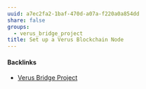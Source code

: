 ```yaml
---
uuid: a7ec2fa2-1baf-470d-a07a-f220a0a854dd
share: false
groups:
  - verus_bridge_project
title: Set up a Verus Blockchain Node
---
```

#### Backlinks

* [Verus Bridge Project](/fb7feedf-7aa9-4572-9ba5-c442f1046b7a)